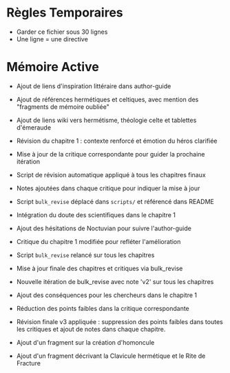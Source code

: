 # Règles Temporaires
- Garder ce fichier sous 30 lignes
- Une ligne = une directive
# Mémoire Active
- Ajout de liens d'inspiration littéraire dans author-guide
- Ajout de références hermétiques et celtiques, avec mention des "fragments de mémoire oubliée"
- Ajout de liens wiki vers hermétisme, théologie celte et tablettes d'émeraude
- Révision du chapitre 1 : contexte renforcé et émotion du héros clarifiée
- Mise à jour de la critique correspondante pour guider la prochaine itération

- Script de révision automatique appliqué à tous les chapitres finaux
- Notes ajoutées dans chaque critique pour indiquer la mise à jour
- Script `bulk_revise` déplacé dans `scripts/` et référencé dans README
- Intégration du doute des scientifiques dans le chapitre 1
- Ajout des hésitations de Noctuvian pour suivre l'author-guide
- Critique du chapitre 1 modifiée pour refléter l'amélioration
- Script `bulk_revise` relancé sur tous les chapitres

- Mise à jour finale des chapitres et critiques via bulk_revise
- Nouvelle itération de bulk_revise avec note 'v2' sur tous les chapitres
- Ajout des conséquences pour les chercheurs dans le chapitre 1
- Réduction des points faibles dans la critique correspondante
- Révision finale v3 appliquée : suppression des points faibles dans toutes les critiques et ajout de notes dans chaque chapitre.
- Ajout d'un fragment sur la création d'homoncule
- Ajout d'un fragment décrivant la Clavicule hermétique et le Rite de Fracture
